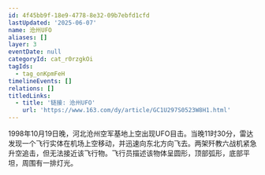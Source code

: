 ```yaml
---
id: 4f45bb9f-18e9-4778-8e32-09b7ebfd1cfd
lastUpdated: '2025-06-07'
name: 沧州UFO
aliases: []
layer: 3
eventDate: null
categoryId: cat_r0rzgkOi
tagIds:
  - tag_onKpmFeH
timelineEvents: []
relations: []
titledLinks:
  - title: '链接: 沧州UFO'
    url: 'https://www.163.com/dy/article/GC1U297S0523W8H1.html'
---
```

1998年10月19日晚，河北沧州空军基地上空出现UFO目击。当晚11时30分，雷达发现一个飞行实体在机场上空移动，并迅速向东北方向飞去。两架歼教六战机紧急升空追击，但无法接近该飞行物。飞行员描述该物体呈圆形，顶部弧形，底部平坦，周围有一排灯光。
